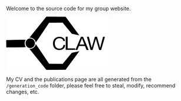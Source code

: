 Welcome to the source code for my group website.

![CLAW @ CMU](images/CLAW-BW.png)

My CV and the publications page are all generated from the `/generation_code` folder, please feel free to steal, modify, recommend changes, etc.
